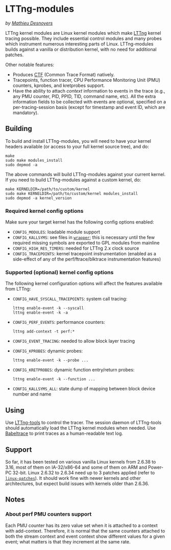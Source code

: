 LTTng-modules
=============

_by [Mathieu Desnoyers](mailto:mathieu.desnoyers@efficios.com)_


LTTng kernel modules are Linux kernel modules which make
[LTTng](http://lttng.org/) kernel tracing possible. They include
essential control modules and many probes which instrument numerous
interesting parts of Linux. LTTng-modules builds against a vanilla or
distribution kernel, with no need for additional patches.

Other notable features:

  - Produces [CTF](http://www.efficios.com/ctf)
    (Common Trace Format) natively.
  - Tracepoints, function tracer, CPU Performance Monitoring Unit (PMU)
    counters, kprobes, and kretprobes support.
  - Have the ability to attach _context_ information to events in the
    trace (e.g., any PMU counter, PID, PPID, TID, command name, etc).
    All the extra information fields to be collected with events are
    optional, specified on a per-tracing-session basis (except for
    timestamp and event ID, which are mandatory).


Building
--------

To build and install LTTng-modules, you will need to have your kernel
headers available (or access to your full kernel source tree), and do:

    make
    sudo make modules_install
    sudo depmod -a

The above commands will build LTTng-modules against your
current kernel. If you need to build LTTng-modules against a custom
kernel, do:

    make KERNELDIR=/path/to/custom/kernel
    sudo make KERNELDIR=/path/to/custom/kernel modules_install
    sudo depmod -a kernel_version


### Required kernel config options

Make sure your target kernel has the following config options enabled:

  - `CONFIG_MODULES`: loadable module support
  - `CONFIG_KALLSYMS`: see files in [`wrapper`](wrapper); this is
     necessary until the few required missing symbols are exported to GPL
     modules from mainline
  - `CONFIG_HIGH_RES_TIMERS`: needed for LTTng 2.x clock source
  - `CONFIG_TRACEPOINTS`: kernel tracepoint instrumentation
     (enabled as a side-effect of any of the perf/ftrace/blktrace
     instrumentation features)


### Supported (optional) kernel config options

The following kernel configuration options will affect the features
available from LTTng:

  - `CONFIG_HAVE_SYSCALL_TRACEPOINTS`: system call tracing:

        lttng enable-event -k --syscall
        lttng enable-event -k -a

  - `CONFIG_PERF_EVENTS`: performance counters:

        lttng add-context -t perf:*

  - `CONFIG_EVENT_TRACING`: needed to allow block layer tracing
  - `CONFIG_KPROBES`: dynamic probes:

        lttng enable-event -k --probe ...

  - `CONFIG_KRETPROBES`: dynamic function entry/return probes:

        lttng enable-event -k --function ...

  - `CONFIG_KALLSYMS_ALL`: state dump of mapping between block device
    number and name


Using
-----

Use [LTTng-tools](https://lttng.org/download) to control the tracer.
The session daemon of LTTng-tools should automatically load the LTTng
kernel modules when needed. Use [Babeltrace](https://lttng.org/babeltrace)
to print traces as a human-readable text log.


Support
-------

So far, it has been tested on various vanilla Linux kernels from 2.6.38
to 3.16, most of them on IA-32/x86-64 and some of them on ARM and Power-PC
32-bit. Linux 2.6.32 to 2.6.34 need up to 3 patches applied (refer to
[`linux-patches`](linux-patches)). It should work fine with newer kernels and
other architectures, but expect build issues with kernels older than 2.6.36.


Notes
-----

### About perf PMU counters support

Each PMU counter has its zero value set when it is attached to a context with
add-context. Therefore, it is normal that the same counters attached to both the
stream context and event context show different values for a given event; what
matters is that they increment at the same rate.
